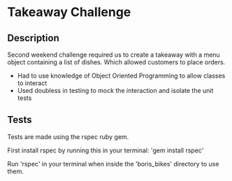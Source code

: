 Takeaway Challenge
==================

## Description ##
Second weekend challenge required us to create a takeaway with a menu object containing a list of dishes. Which allowed customers to place orders.
- Had to use knowledge of Object Oriented Programming to allow classes to interact
- Used doubless in testing to mock the interaction and isolate the unit tests 

## Tests ##

Tests are made using the rspec ruby gem. 

First install rspec by running this in your terminal: 'gem install rspec'  

Run 'rspec' in your terminal when inside the 'boris_bikes' directory to use them.
